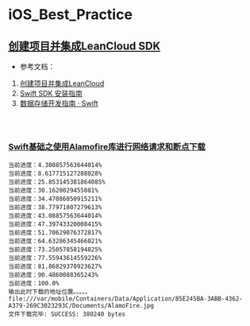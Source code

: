 # iOS_Best_Practice


## [创建项目并集成LeanCloud SDK](https://github.com/CoderDream/iOS_10_Development_QuickStart_Guide/blob/master/chapter01.md)  

  
-  参考文档：  
1. [创建项目并集成LeanCloud](https://github.com/CoderDream/iOS_10_Development_QuickStart_Guide/blob/b61a0bfa2afb149bb9ca9cfa8e2e91d8befbdbe7/BookAssets/%E6%BA%90%E4%BB%A3%E7%A0%81/%E7%AC%AC1%E7%AB%A0/README.md)  
2. [Swift SDK 安装指南](https://tab.leancloud.cn/docs/start.html)  
3. [数据存储开发指南 · Swift](https://leancloud.cn/docs/leanstorage_guide-swift.html)  


```



```


### [Swift基础之使用Alamofire库进行网络请求和断点下载](https://blog.csdn.net/hbblzjy/article/details/53392135)

```
当前进度：4.308857563644014%
当前进度：8.617715127288028%
当前进度：25.853145381864085%
当前进度：30.1620029455081%
当前进度：34.47086050915211%
当前进度：38.77971807279613%
当前进度：43.08857563644014%
当前进度：47.39743320008415%
当前进度：51.70629076372817%
当前进度：64.63286345466021%
当前进度：73.25057858194825%
当前进度：77.55943614559226%
当前进度：81.86829370923627%
当前进度：90.4860088365243%
当前进度：100.0%
输出此时下载的地址位置。。。。。
file:///var/mobile/Containers/Data/Application/85E245BA-3ABB-4362-A379-269C3023293C/Documents/AlamoFire.jpg
文件下载完毕: SUCCESS: 380240 bytes
```